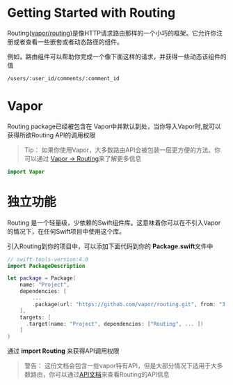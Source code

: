 # Getting Started with Routing

Routing([vapor/routing](https://github.com/vapor/routing))是像HTTP请求路由那样的一个小巧的框架。它允许你注册或者查看一些嵌套或者动态路径的组件。

例如，路由组件可以帮助你完成一个像下面这样的请求，并获得一些动态该组件的值

~~~
/users/:user_id/comments/:comment_id
~~~

# Vapor

Routing package已经被包含在 Vapor中并默认到处，当你导入Vapor时,就可以获得所欲Routing API的调用权限

> Tip：
> 如果你使用Vapor，大多数路由API会被包装一层更方便的方法。你可以通过 [Vapor -> Routing](../)来了解更多信息

~~~swift
import Vapor
~~~

# 独立功能

Routing 是一个轻量级，少依赖的Swift组件库。这意味着你可以在不引入Vapor的情况下，在任何Swift项目中使用这个库。

引入Routing到你的项目中，可以添加下面代码到你的 **Package.swift**文件中

~~~swift
// swift-tools-version:4.0
import PackageDescription

let package = Package(
    name: "Project",
    dependencies: [
        ...
        .package(url: "https://github.com/vapor/routing.git", from: "3.0.0"),
    ],
    targets: [
      .target(name: "Project", dependencies: ["Routing", ... ])
    ]
)
~~~

通过 **import Routing** 来获得API调用权限

> 警告：
> 这份文档会包含一些vapor特有API，但是大部分情况下适用于大多数路由，你可以通过[API文档](https://api.vapor.codes/routing/latest/Routing/index.html)来查看Routing的API信息

